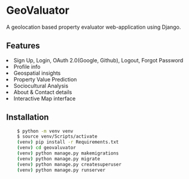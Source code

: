 # GeoValuator

A geolocation based property evaluator web-application using Django.


## Features 

<li>Sign Up, Login, OAuth 2.0(Google, Github), Logout, Forgot Password</li>
<li>Profile info</li>
<li>Geospatial insights</li>
<li>Property Value Prediction</li>
<li>Sociocultural Analysis</li>
<li>About & Contact details</li>
<li>Interactive Map interface</li>


## Installation

```bash
    $ python -m venv venv
    $ source venv/Scripts/activate
    (venv) pip install -r Requirements.txt
    (venv) cd geovaluvator
    (venv) python manage.py makemigrations
    (venv) python manage.py migrate
    (venv) python manage.py createsuperuser
    (venv) python manage.py runserver
```
